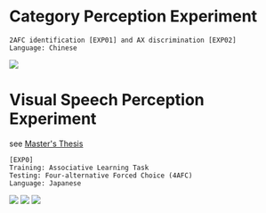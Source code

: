 # Category Perception Experiment

    2AFC identification [EXP01] and AX discrimination [EXP02]
    Language: Chinese

![](https://img.shields.io/badge/E--Prime-2.0.10-blue)

# Visual Speech Perception Experiment

see [Master's Thesis](document/Thesis.pdf)  

    [EXP0]
    Training: Associative Learning Task
    Testing: Four-alternative Forced Choice (4AFC)
    Language: Japanese

![](https://img.shields.io/badge/E--Prime-3.0%20Update%202-green)
![](https://img.shields.io/badge/E--Prime%20Extensions%20for%20Tobii%20Pro-3.2-orange)
![](https://img.shields.io/badge/EyeLink%20DevKit-2.1.1-purple)

